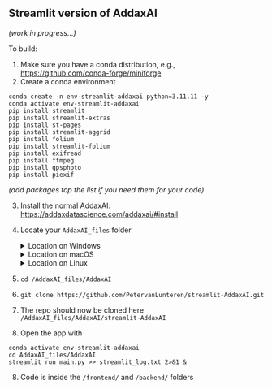 ## Streamlit version of AddaxAI

*(work in progress...)*

To build:
1. Make sure you have a conda distribution, e.g., https://github.com/conda-forge/miniforge
2. Create a conda environment
```
conda create -n env-streamlit-addaxai python=3.11.11 -y
conda activate env-streamlit-addaxai
pip install streamlit
pip install streamlit-extras
pip install st-pages
pip install streamlit-aggrid
pip install folium
pip install streamlit-folium
pip install exifread
pip install ffmpeg
pip install gpsphoto
pip install piexif
```
*(add packages top the list if you need them for your code)*

3. Install the normal AddaxAI: https://addaxdatascience.com/addaxai/#install
4. Locate your `AddaxAI_files` folder
      <details>
      <summary>Location on Windows</summary>
      <br>
        
      ```r
      ─── C:
          └── 📁 Users
              └── 📁 <username>
                  └── 📁 AddaxAI_files
      ```
      </details>
      
      <details>
      <summary>Location on macOS</summary>
      <br>
        
      ```r
      ─── 📁 Applications
          └── 📁 AddaxAI_files
      ```
      </details>
      
      <details>
      <summary>Location on Linux</summary>
      <br>
        
      ```r
      ─── 📁 home
          └── 📁 <username>
              └── 📁 AddaxAI_files
      ```
      </details>
5. `cd /AddaxAI_files/AddaxAI`
6. `git clone https://github.com/PetervanLunteren/streamlit-AddaxAI.git`
7. The repo should now be cloned here `/AddaxAI_files/AddaxAI/streamlit-AddaxAI`
8. Open the app with
```
conda activate env-streamlit-addaxai
cd AddaxAI_files/AddaxAI
streamlit run main.py >> streamlit_log.txt 2>&1 &
```
8. Code is inside the `/frontend/` and `/backend/` folders
